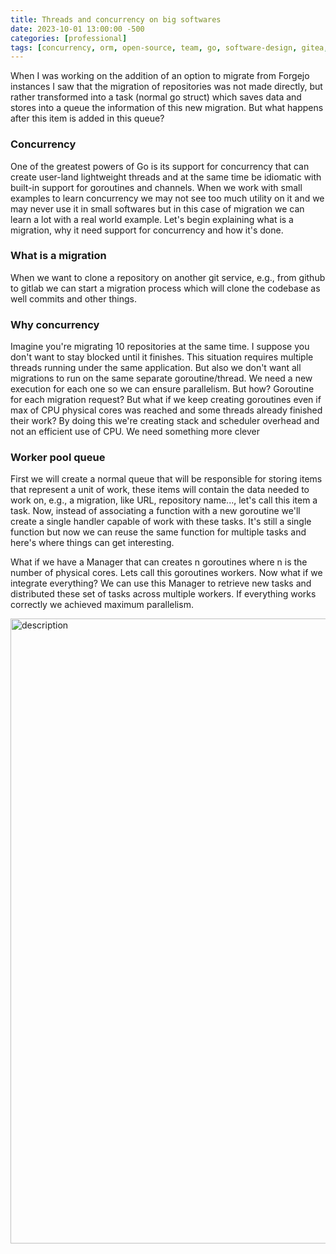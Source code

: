 ```yaml
---
title: Threads and concurrency on big softwares
date: 2023-10-01 13:00:00 -500
categories: [professional]
tags: [concurrency, orm, open-source, team, go, software-design, gitea, forgejo, learning, experience]
---
```



When I was working on the addition of an option to migrate from Forgejo instances I saw that the migration of repositories was not made directly, but rather transformed into a task (normal go struct) which saves data and stores into a queue the information of this new migration. But what happens after this item is added in this queue?


### Concurrency
One of the greatest powers of Go is its support for concurrency that can create user-land lightweight threads and at the same time be idiomatic with built-in support for goroutines and channels. When we work with small examples to learn concurrency we may not see too much utility on it and we may never use it in small softwares but in this case of migration we can learn a lot with a real world example. Let's begin explaining what is a migration, why it need support for concurrency and how it's done.


### What is a migration
When we want to clone a repository on another git service, e.g., from github to gitlab we can start a migration process which will clone the codebase as well commits and other things.


### Why concurrency
Imagine you're migrating 10 repositories at the same time. I suppose you don't want to stay blocked until it finishes. This situation requires multiple threads running under the same application. But also we don't want all migrations to run on the same separate goroutine/thread. We need a new execution for each one so we can ensure parallelism.
But how? Goroutine for each migration request? But what if we keep creating goroutines even if max of CPU physical cores was reached and some threads already finished their work? By doing this we're creating stack and scheduler overhead and not an efficient use of CPU. We need something more clever


### Worker pool queue
First we will create a normal queue that will be responsible for storing items that represent a unit of work, these items will contain the data needed to work on, e.g., a migration, like URL, repository name..., let's call this item a task. Now, instead of associating a function with a new goroutine we'll create a single handler capable of work with these tasks. It's still a single function but now we can reuse the same function for multiple tasks and here's where things can get interesting.


What if we have a Manager that can creates n goroutines where n is the number of physical cores. Lets call this goroutines workers. Now what if we integrate everything? We can use this Manager to retrieve new tasks and distributed these set of tasks across multiple workers. If everything works correctly we achieved maximum parallelism.


<img src="{{ site.baseurl }}/assets/concurrency_schema.png" alt="description" width="1000"/>